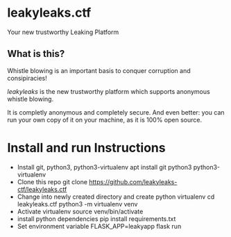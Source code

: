 # leakyleaks.ctf

Your new trustworthy Leaking Platform

## What is this?

Whistle blowing is an important basis to conquer corruption and consipiracies!

*leakyleaks* is the new trustworthy platform which supports anonymous whistle blowing. 

It is completly anonymous and completely secure. And even better: you can run your own copy of it on your machine, as it is 100% open source.

# Install and run Instructions

- Install git, python3, python3-virtualenv
	apt install git python3 python3-virtualenv
- Clone this repo
	git clone https://github.com/leakyleaks-ctf/leakyleaks.ctf
- Change into newly created directory and create python virtualenv
	cd leakyleaks.ctf
	python3 -m virtualenv venv
- Activate virtualenv
	source venv/bin/activate
- install python dependencies
	pip install requirements.txt
- Set environment variable
	FLASK_APP=leakyapp flask run
